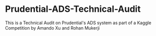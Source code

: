# Prudential-ADS-Technical-Audit
This is a Technical Audit on Prudential's ADS system as part of a Kaggle Competition by Amando Xu and Rohan Mukerji
